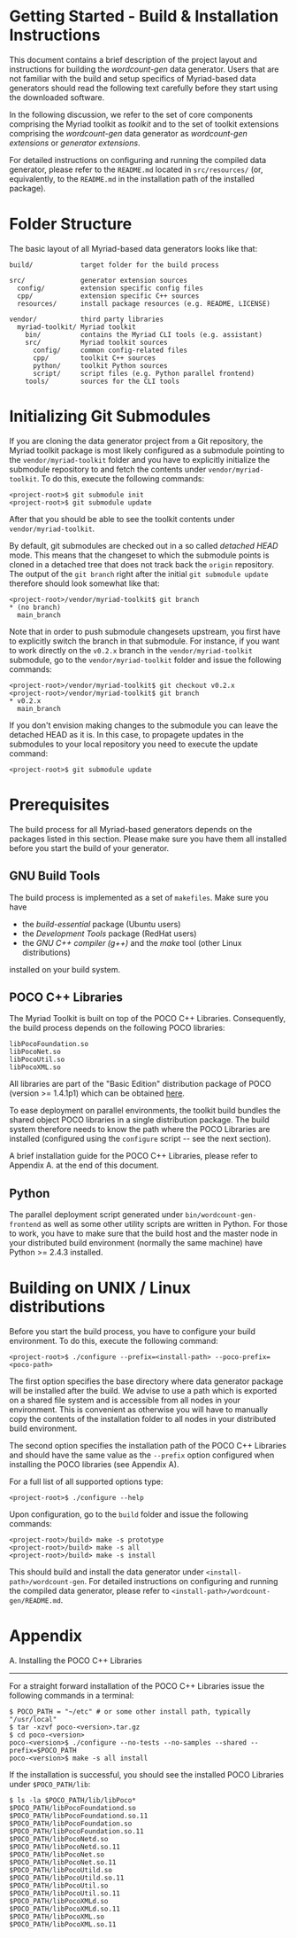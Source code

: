 Getting Started - Build & Installation Instructions
===================================================

This document contains a brief description of the project layout and instructions for building the *wordcount-gen* data generator. Users that are not familiar with the build and setup specifics of Myriad-based data generators should read the following text carefully before they start using the downloaded software.

In the following discussion, we refer to the set of core components comprising the Myriad toolkit as *toolkit* and to the set of toolkit extensions 
comprising the *wordcount-gen* data generator as *wordcount-gen extensions* or *generator extensions*.

For detailed instructions on configuring and running the compiled data generator, please refer to the `README.md` located in `src/resources/` (or, equivalently, to the `README.md` in the installation path of the installed package).


Folder Structure
================

The basic layout of all Myriad-based data generators looks like that:

    build/            target folder for the build process
    
    src/              generator extension sources
      config/         extension specific config files
      cpp/            extension specific C++ sources
      resources/      install package resources (e.g. README, LICENSE)
    
    vendor/           third party libraries
      myriad-toolkit/ Myriad toolkit
        bin/          contains the Myriad CLI tools (e.g. assistant)
        src/          Myriad toolkit sources
          config/     common config-related files
          cpp/        toolkit C++ sources
          python/     toolkit Python sources
          script/     script files (e.g. Python parallel frontend)
        tools/        sources for the CLI tools


Initializing Git Submodules
===========================

If you are cloning the data generator project from a Git repository, the Myriad toolkit package is most likely configured as a submodule pointing to the `vendor/myriad-toolkit` folder and you have to explicitly initialize the submodule repository to and fetch the contents under `vendor/myriad-toolkit`. To do this, execute the following commands:

    <project-root>$ git submodule init
    <project-root>$ git submodule update

After that you should be able to see the toolkit contents under `vendor/myriad-toolkit`. 

By default, git submodules are checked out in a so called *detached HEAD* mode. This means that the changeset to which the submodule points is cloned in a detached tree that does not track back the `origin` repository. The output of the `git branch` right after the initial `git submodule update` therefore should look somewhat like that:

    <project-root>/vendor/myriad-toolkit$ git branch
    * (no branch)
      main_branch

Note that in order to push submodule changesets upstream, you first have to explicitly switch the branch in that submodule. For instance, if you want to work directly on the `v0.2.x` branch in the `vendor/myriad-toolkit` submodule, go to the `vendor/myriad-toolkit` folder and issue the following commands:

    <project-root>/vendor/myriad-toolkit$ git checkout v0.2.x
    <project-root>/vendor/myriad-toolkit$ git branch
    * v0.2.x
      main_branch
      
If you don't envision making changes to the submodule you can leave the detached HEAD as it is. In this case, to propagete updates in the submodules to your local repository you need to execute the update command:

    <project-root>$ git submodule update


Prerequisites
=============

The build process for all Myriad-based generators depends on the packages listed in this section. Please make sure you have them all installed before you start the build of your generator.

GNU Build Tools
---------------

The build process is implemented as a set of `makefiles`. Make sure you have 

* the *build-essential* package (Ubuntu users)
* the *Development Tools* package (RedHat users)
* the *GNU C++ compiler (g++)* and the *make* tool (other Linux distributions)

installed on your build system.

POCO C++ Libraries
------------------

The Myriad Toolkit is built on top of the POCO C++ Libraries. Consequently, the build process depends on the following POCO libraries:

    libPocoFoundation.so
    libPocoNet.so
    libPocoUtil.so
    libPocoXML.so

All libraries are part of the "Basic Edition" distribution package of POCO (version >= 1.4.1p1) which can be obtained [here](http://pocoproject.org/download/index.html).

To ease deployment on parallel environments, the toolkit build bundles the shared object POCO libraries in a single distribution package. The build system therefore needs to know the path where the POCO Libraries are installed (configured using the `configure` script -- see the next section).

A brief installation guide for the POCO C++ Libraries, please refer to Appendix A. at the end of this document.

Python
------

The parallel deployment script generated under `bin/wordcount-gen-frontend` as well as some other utility scripts are written in Python. For those to work, you have to make sure that the build host and the master node in your distributed build environment (normally the same machine) have Python >= 2.4.3 installed.


Building on UNIX / Linux distributions
======================================

Before you start the build process, you have to configure your build environment. To do this, execute the following command:

    <project-root>$ ./configure --prefix=<install-path> --poco-prefix=<poco-path>

The first option specifies the base directory where data generator package will be installed after the build. We advise to use a path which is exported on a shared file system and is accessible from all nodes in your environment. This is convenient as otherwise you will have to manually copy the contents of the installation folder to all nodes in your distributed build environment.

The second option specifies the installation path of the POCO C++ Libraries and should have the same value as the `--prefix` option configured when installing 
the POCO libraries (see Appendix A).

For a full list of all supported options type:

    <project-root>$ ./configure --help

Upon configuration, go to the `build` folder and issue the following commands:

    <project-root>/build> make -s prototype
    <project-root>/build> make -s all
    <project-root>/build> make -s install

This should build and install the data generator under `<install-path>/wordcount-gen`. For detailed instructions on configuring and running the compiled data generator, please refer to `<install-path>/wordcount-gen/README.md`.


Appendix
========

A. Installing the POCO C++ Libraries
------------------------------ ------

For a straight forward installation of the POCO C++ Libraries issue the following commands in a terminal:

    $ POCO_PATH = "~/etc" # or some other install path, typically "/usr/local"
    $ tar -xzvf poco-<version>.tar.gz
    $ cd poco-<version>
    poco-<version>$ ./configure --no-tests --no-samples --shared --prefix=$POCO_PATH
    poco-<version>$ make -s all install

If the installation is successful, you should see the installed POCO Libraries under `$POCO_PATH/lib`:

    $ ls -la $POCO_PATH/lib/libPoco*
    $POCO_PATH/libPocoFoundationd.so
    $POCO_PATH/libPocoFoundationd.so.11
    $POCO_PATH/libPocoFoundation.so
    $POCO_PATH/libPocoFoundation.so.11
    $POCO_PATH/libPocoNetd.so
    $POCO_PATH/libPocoNetd.so.11
    $POCO_PATH/libPocoNet.so
    $POCO_PATH/libPocoNet.so.11
    $POCO_PATH/libPocoUtild.so
    $POCO_PATH/libPocoUtild.so.11
    $POCO_PATH/libPocoUtil.so
    $POCO_PATH/libPocoUtil.so.11
    $POCO_PATH/libPocoXMLd.so
    $POCO_PATH/libPocoXMLd.so.11
    $POCO_PATH/libPocoXML.so
    $POCO_PATH/libPocoXML.so.11
